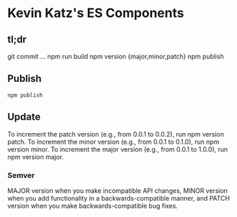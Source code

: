 # Kevin Katz's ES Components

## tl;dr

git commit ...
npm run build
npm version {major,minor,patch}
npm publish

## Publish

``` npm publish ```

## Update

To increment the patch version (e.g., from 0.0.1 to 0.0.2), run npm version patch.
To increment the minor version (e.g., from 0.0.1 to 0.1.0), run npm version minor.
To increment the major version (e.g., from 0.0.1 to 1.0.0), run npm version major.

### Semver

MAJOR version when you make incompatible API changes,
MINOR version when you add functionality in a backwards-compatible manner, and
PATCH version when you make backwards-compatible bug fixes.
